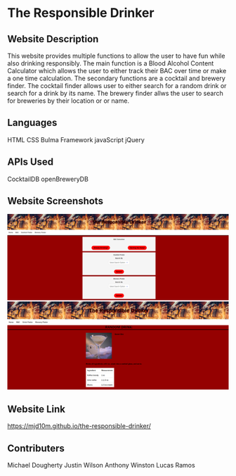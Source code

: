 # The Responsible Drinker

## Website Description
This website provides multiple functions to allow the user to have fun while also drinking responsibly.  The main function is a Blood Alcohol Content Calculator which allows the user to either track their BAC over time or make a one time calculation.  The secondary functions are a cocktail and brewery finder.  The cocktail finder allows user to either search for a random drink or search for a drink by its name.  The brewery finder allws the user to search for breweries by their location or or name.   

## Languages
HTML
CSS
Bulma Framework
javaScript
jQuery

## APIs Used
CocktailDB
openBreweryDB

## Website Screenshots
  ![](assets/images/home-page.png)
  ![](assets/images/drink-brewery-finder.png)

## Website Link
https://mjd10m.github.io/the-responsible-drinker/

## Contributers
Michael Dougherty
Justin Wilson
Anthony Winston
Lucas Ramos